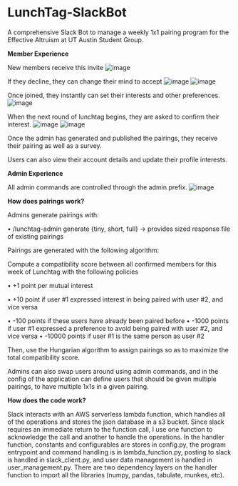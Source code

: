 # LunchTag-SlackBot
A comprehensive Slack Bot to manage a weekly 1x1 pairing program for the Effective Altruism at UT Austin Student Group.

**Member Experience**

New members receive this invite
![image](https://github.com/AlexDial624/Lunchtag-Slack-Bot/assets/29134239/5ec2895b-b1cf-4941-8a04-6fe9f12f8063)


If they decline, they can change their mind to accept
![image](https://github.com/AlexDial624/Lunchtag-Slack-Bot/assets/29134239/a02f5bff-27d7-4d9a-a954-204488e87753)
![image](https://github.com/AlexDial624/Lunchtag-Slack-Bot/assets/29134239/01fbc9f1-c7c9-46c6-ac02-95f695d80388)




Once joined, they instantly can set their interests and other preferences.
![image](https://github.com/AlexDial624/Lunchtag-Slack-Bot/assets/29134239/f8b65754-d0b8-4db4-9ee1-ce6a8eb03998)

When the next round of lunchtag begins, they are asked to confirm their interest.
![image](https://github.com/AlexDial624/Lunchtag-Slack-Bot/assets/29134239/b6e41648-056a-4d33-a478-9f20fa208081)
![image](https://github.com/AlexDial624/Lunchtag-Slack-Bot/assets/29134239/727a0846-7c01-4ea9-84ce-8fff58d5cc92)


Once the admin has generated and published the pairings, they receive their pairing as well as a survey.

Users can also view their account details and update their profile interests. 

**Admin Experience**

All admin commands are controlled through the admin prefix.
![image](https://github.com/AlexDial624/Lunchtag-Slack-Bot/assets/29134239/f49dbfda-32eb-4daa-bd00-969cfaa0cc7e)


**How does pairings work?**

Admins generate pairings with:

• /lunchtag-admin generate {tiny, short, full} -> provides sized response file of existing pairings

Pairings are generated with the following algorithm:
  
Compute a compatibility score between all confirmed members for this week of Lunchtag with the following policies

 • +1 point per mutual interest

 • +10 point if user #1 expressed interest in being paired with user #2, and vice versa

 • -100 points if these users have already been paired before
 • -1000 points if user #1 expressed a preference to avoid being paired with user #2, and vice versa
 • -10000 points if user #1 is the same person as user #2

Then, use the Hungarian algorithm to assign pairings so as to maximize the total compatibility score.

Admins can also swap users around using admin commands, and in the config of the application can define users that should be given multiple pairings, to have multiple 1x1s in a given pairing.

**How does the code work?**

Slack interacts with an AWS serverless lambda function, which handles all of the operations and stores the json database in a s3 bucket. Since slack requires an immediate return to the function call, I use one function to acknowledge the call and another to handle the operations. In the handler function, constants and configurables are stores in config.py, the program entrypoint and command handling is in lambda_function.py, posting to slack is handled in slack_client.py, and user data management is handled in user_management.py. There are two dependency layers on the handler function to import all the libraries (numpy, pandas, tabulate, munkes, etc).
